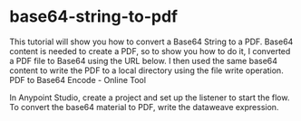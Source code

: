 # base64-string-to-pdf

This tutorial will show you how to convert a Base64 String to a PDF. Base64 content is needed to create a PDF, so to show you how to do it, I converted a PDF file to Base64 using the URL below. I then used the same base64 content to write the PDF to a local directory using the file write operation. 
 PDF to Base64 Encode - Online Tool 

 In Anypoint Studio, create a project and set up the listener to start the flow. 
To convert the base64 material to PDF, write the dataweave expression. 

